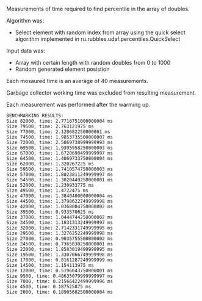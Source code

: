 Measurements of time required to find percentile in the array of doubles.

Algorithm was:
* Select element with random index from array using the quick select algorithm implemented in ru.rubbles.udaf.percentiles.QuickSelect

Input data was:
* Array with certain length with random doubles from 0 to 1000
* Random generated element posistion

Each mesaured time is an average of 40 measurements.

Garbage collector working time was excluded from resulting measurement.

Each measurement was performed after the warming up.
```
BENCHMARKING RESULTS:
Size 82000, time: 2.7716751000000004 ms
Size 79500, time: 2.763121975 ms
Size 77000, time: 2.120682250000001 ms
Size 74500, time: 1.9853735500000007 ms
Size 72000, time: 2.5069738999999993 ms
Size 69500, time: 1.9395958250000003 ms
Size 67000, time: 1.6720698499999997 ms
Size 64500, time: 1.4069733750000004 ms
Size 62000, time: 1.320267225 ms
Size 59500, time: 1.7410574750000003 ms
Size 57000, time: 1.8023811249999997 ms
Size 54500, time: 1.3020449250000001 ms
Size 52000, time: 1.230933775 ms
Size 49500, time: 1.4722475 ms
Size 47000, time: 1.3840400000000004 ms
Size 44500, time: 1.3798622749999998 ms
Size 42000, time: 1.0368004750000002 ms
Size 39500, time: 0.933570625 ms
Size 37000, time: 1.0444744250000002 ms
Size 34500, time: 1.1831313249999997 ms
Size 32000, time: 2.7142331749999995 ms
Size 29500, time: 1.3276252249999998 ms
Size 27000, time: 0.9035755500000002 ms
Size 24500, time: 0.7365830250000001 ms
Size 22000, time: 1.8583019499999995 ms
Size 19500, time: 1.3307066749999998 ms
Size 17000, time: 0.8161287249999999 ms
Size 14500, time: 1.154113975 ms
Size 12000, time: 0.5196643750000001 ms
Size 9500, time: 0.48635079999999997 ms
Size 7000, time: 0.21566422499999996 ms
Size 4500, time: 0.187525875 ms
Size 2000, time: 0.18905682500000004 ms
```